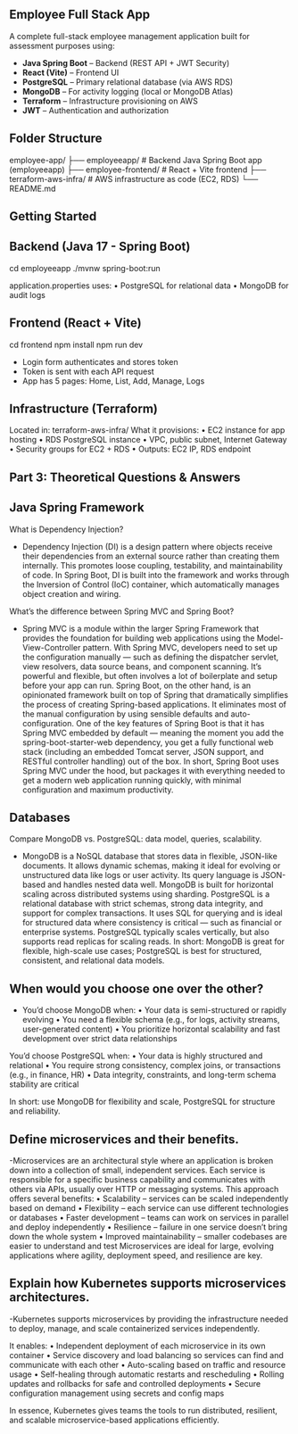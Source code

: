 ## Employee Full Stack App

A complete full-stack employee management application built for assessment purposes using:

- **Java Spring Boot** – Backend (REST API + JWT Security)
- **React (Vite)** – Frontend UI
- **PostgreSQL** – Primary relational database (via AWS RDS)
- **MongoDB** – For activity logging (local or MongoDB Atlas)
- **Terraform** – Infrastructure provisioning on AWS
- **JWT** – Authentication and authorization

 ## Folder Structure
  employee-app/
├── employeeapp/               # Backend Java Spring Boot app (employeeapp)
├── employee-frontend/              # React + Vite frontend
├── terraform-aws-infra/   # AWS infrastructure as code (EC2, RDS)
└── README.md


## Getting Started 

## Backend (Java 17 - Spring Boot)
cd employeeapp
./mvnw spring-boot:run

application.properties uses:
	•	PostgreSQL for relational data
	•	MongoDB for audit logs

## Frontend  (React + Vite)
cd frontend
npm install
npm run dev
-	Login form authenticates and stores token
-	Token is sent with each API request
-	App has 5 pages: Home, List, Add, Manage, Logs

## Infrastructure (Terraform)
Located in: terraform-aws-infra/
What it provisions:
	•	EC2 instance for app hosting
	•	RDS PostgreSQL instance
	•	VPC, public subnet, Internet Gateway
	•	Security groups for EC2 + RDS
	•	Outputs: EC2 IP, RDS endpoint

## Part 3: Theoretical Questions & Answers

## Java Spring Framework

What is Dependency Injection?
- Dependency Injection (DI) is a design pattern where objects receive their dependencies from an external source rather than creating them internally. This promotes loose coupling, testability, and maintainability of code.
In Spring Boot, DI is built into the framework and works through the Inversion of Control (IoC) container, which automatically manages object creation and wiring.

What’s the difference between Spring MVC and Spring Boot?
- Spring MVC is a module within the larger Spring Framework that provides the foundation for building web applications using the Model-View-Controller pattern. With Spring MVC, developers need to set up the configuration manually — such as defining the dispatcher servlet, view resolvers, data source beans, and component scanning. It’s powerful and flexible, but often involves a lot of boilerplate and setup before your app can run.
Spring Boot, on the other hand, is an opinionated framework built on top of Spring that dramatically simplifies the process of creating Spring-based applications. It eliminates most of the manual configuration by using sensible defaults and auto-configuration. One of the key features of Spring Boot is that it has Spring MVC embedded by default — meaning the moment you add the spring-boot-starter-web dependency, you get a fully functional web stack (including an embedded Tomcat server, JSON support, and RESTful controller handling) out of the box.
In short, Spring Boot uses Spring MVC under the hood, but packages it with everything needed to get a modern web application running quickly, with minimal configuration and maximum productivity.

## Databases
Compare MongoDB vs. PostgreSQL: data model, queries, scalability.
- MongoDB is a NoSQL database that stores data in flexible, JSON-like documents. It allows dynamic schemas, making it ideal for evolving or unstructured data like logs or user activity. Its query language is JSON-based and handles nested data well. MongoDB is built for horizontal scaling across distributed systems using sharding.
PostgreSQL is a relational database with strict schemas, strong data integrity, and support for complex transactions. It uses SQL for querying and is ideal for structured data where consistency is critical — such as financial or enterprise systems. PostgreSQL typically scales vertically, but also supports read replicas for scaling reads.
In short: MongoDB is great for flexible, high-scale use cases; PostgreSQL is best for structured, consistent, and relational data models.

## When would you choose one over the other?
- You’d choose MongoDB when:
	•	Your data is semi-structured or rapidly evolving
	•	You need a flexible schema (e.g., for logs, activity streams, user-generated content)
	•	You prioritize horizontal scalability and fast development over strict data relationships

You’d choose PostgreSQL when:
	•	Your data is highly structured and relational
	•	You require strong consistency, complex joins, or transactions (e.g., in finance, HR)
	•	Data integrity, constraints, and long-term schema stability are critical

In short: use MongoDB for flexibility and scale, PostgreSQL for structure and reliability.

## Define microservices and their benefits.
-Microservices are an architectural style where an application is broken down into a collection of small, independent services. Each service is responsible for a specific business capability and communicates with others via APIs, usually over HTTP or messaging systems.
This approach offers several benefits:
	•	Scalability – services can be scaled independently based on demand
	•	Flexibility – each service can use different technologies or databases
	•	Faster development – teams can work on services in parallel and deploy independently
	•	Resilience – failure in one service doesn’t bring down the whole system
	•	Improved maintainability – smaller codebases are easier to understand and test
Microservices are ideal for large, evolving applications where agility, deployment speed, and resilience are key.

## Explain how Kubernetes supports microservices architectures.
-Kubernetes supports microservices by providing the infrastructure needed to deploy, manage, and scale containerized services independently.

It enables:
	•	Independent deployment of each microservice in its own container
	•	Service discovery and load balancing so services can find and communicate with each other
	•	Auto-scaling based on traffic and resource usage
	•	Self-healing through automatic restarts and rescheduling
	•	Rolling updates and rollbacks for safe and controlled deployments
	•	Secure configuration management using secrets and config maps

In essence, Kubernetes gives teams the tools to run distributed, resilient, and scalable microservice-based applications efficiently.

